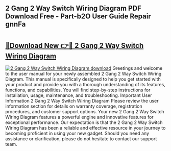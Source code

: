 ## 2 Gang 2 Way Switch Wiring Diagram PDF Download Free - Part-b2O User Guide Repair gnnFa

# <h2><a href="http://dfllhk.blite.top/?on=2+Gang+2+Way+Switch+Wiring+Diagram">🔗Download New 👉🔴 2 Gang 2 Way Switch Wiring Diagram</a></h2>

[![2 Gang 2 Way Switch Wiring Diagram download](https://i.imgur.com/lujVjoI.png)](http://dfllhk.blite.top/?on=2+Gang+2+Way+Switch+Wiring+Diagram)
Greetings and welcome to the user manual for your newly assembled 2 Gang 2 Way Switch Wiring Diagram. This manual is specifically designed to help you get started with your product and provide you with a thorough understanding of its features, functions, and capabilities. You will find step-by-step instructions for installation, usage, maintenance, and troubleshooting. Important User Information 2 Gang 2 Way Switch Wiring Diagram Please review the user information section for details on warranty coverage, registration procedures, and customer support options. Your new 2 Gang 2 Way Switch Wiring Diagram features a powerful engine and innovative features for exceptional performance. Our expectation is that the 2 Gang 2 Way Switch Wiring Diagram has been a reliable and effective resource in your journey to becoming proficient in using your new gadget. Should you need any assistance or clarification, please do not hesitate to contact our support team.
